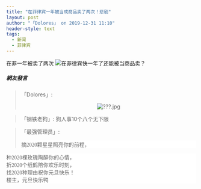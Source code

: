 ```yaml
---
title: "在菲律宾一年被当成商品卖了两次！悲剧"
layout: post
author: "「Dolores」 on 2019-12-31 11:10"
header-style: text
tags:
  - 新闻
  - 菲律宾
---
```


在菲一年被卖了两次
<img src="http://images.feileyuan.com/images/ueditor/201912311110000015.png" title="在菲律宾快一年了还能被当商品卖？" alt="在菲律宾快一年了还能被当商品卖？" style="text-align: center; white-space: normal;">

##### 網友發言 
> 「Dolores」:
> <p style="text-align: center;"><img src="http://images.feileyuan.com/images/ueditor/201912311110000044.jpg" title="???.jpg" alt="???.jpg"></p>

> 「钢铁老狗」:
> 狗人事10个八个无下限

> 「最强管理员」:
> <p style="margin-top: 0px; margin-bottom: 0px; box-sizing: border-box; padding: 0px; border: 0px; font-family: 微软雅黑; color: rgb(102, 102, 102); font-size: 14px; white-space: normal; background-color: rgb(255, 255, 255);">摘2020颗星星照亮你的前程，</p>
<p style="margin-top: 0px; margin-bottom: 0px; box-sizing: border-box; padding: 0px; border: 0px; font-family: 微软雅黑; color: rgb(102, 102, 102); font-size: 14px; white-space: normal; background-color: rgb(255, 255, 255);">种2020棵玫瑰陶醉你的心情，</p>
<p style="margin-top: 0px; margin-bottom: 0px; box-sizing: border-box; padding: 0px; border: 0px; font-family: 微软雅黑; color: rgb(102, 102, 102); font-size: 14px; white-space: normal; background-color: rgb(255, 255, 255);">折2020个纸鹤陪你欢乐时刻，</p>
<p style="margin-top: 0px; margin-bottom: 0px; box-sizing: border-box; padding: 0px; border: 0px; font-family: 微软雅黑; color: rgb(102, 102, 102); font-size: 14px; white-space: normal; background-color: rgb(255, 255, 255);">找2020种理由祝你元旦快乐！</p>
<p style="margin-top: 0px; margin-bottom: 0px; box-sizing: border-box; padding: 0px; border: 0px; font-family: 微软雅黑; color: rgb(102, 102, 102); font-size: 14px; white-space: normal; background-color: rgb(255, 255, 255);">楼主，元旦快乐鸭</p>




